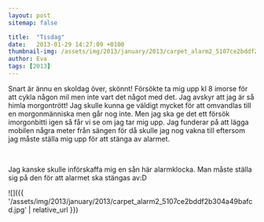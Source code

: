 ```yaml
---
layout: post
sitemap: false

title:  "Tisdag"
date:   2013-01-29 14:27:09 +0100
thumbnail-img: /assets/img/2013/january/2013/carpet_alarm2_5107ce2bddf2b304a49bafcd.jpg
author: Eva
tags: [2013]
---
```


Snart är ännu en skoldag över, skönnt! Försökte ta mig upp kl 8 imorse för att cykla någon mil men inte vart det något med det. Jag avskyr att jag är så himla morgontrött! Jag skulle kunna ge väldigt mycket för att omvandlas till en morgonmänniska men går nog inte. Men jag ska ge det ett försök imorgonbitti igen så får vi se om jag tar mig upp. Jag funderar på att lägga mobilen några meter från sängen för då skulle jag nog vakna till eftersom jag måste ställa mig upp för att stänga av alarmet. 




 




Jag kanske skulle införskaffa mig en sån här alarmklocka. Man måste ställa sig på den för att alarmet ska stängas av:D

![]({{ '/assets/img/2013/january/2013/carpet_alarm2_5107ce2bddf2b304a49bafcd.jpg'  | relative_url }})

